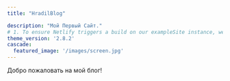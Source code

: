 ```yaml
---
title: "HradilBlog"

description: "Мой Первый Сайт."
# 1. To ensure Netlify triggers a build on our exampleSite instance, we need to change a file in the exampleSite directory.
theme_version: '2.8.2'
cascade:
  featured_image: '/images/screen.jpg'
---
```

Добро пожаловать на мой блог!
